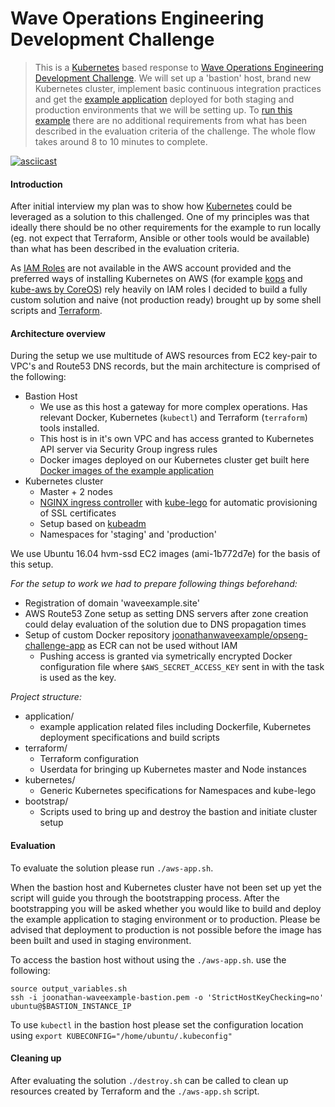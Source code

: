 # Wave Operations Engineering Development Challenge

> This is a [Kubernetes](http://kubernetes.io) based response to [Wave Operations Engineering Development Challenge](https://github.com/wvchallenges/opseng-challenge).
We will set up a 'bastion' host, brand new Kubernetes cluster, implement basic continuous integration practices and get the [example application](https://github.com/wvchallenges/opseng-challenge-app) deployed for both staging and production environments that we will be setting up.
To [run this example](#evaluation) there are no additional requirements from what has been described in the evaluation criteria of the challenge. The whole flow takes around 8 to 10 minutes to complete. 

[![asciicast](https://asciinema.org/a/6a8w6vw0p0d0i6z786g5zneqo.png)](https://asciinema.org/a/6a8w6vw0p0d0i6z786g5zneqo)

#### Introduction

After initial interview my plan was to show how [Kubernetes](http://kubernetes.io) could be leveraged as a solution to this challenged.
One of my principles was that ideally there should be no other requirements for the example to run locally (eg. not expect that Terraform, Ansible or other tools would be available) than what has been described in the evaluation criteria.

As [IAM Roles](http://docs.aws.amazon.com/IAM/latest/UserGuide/id_roles.html) are not available in the AWS account provided and the preferred ways of installing Kubernetes on AWS (for example [kops](https://github.com/kubernetes/kops) and [kube-aws by CoreOS](https://github.com/coreos/coreos-kubernetes)) rely heavily on IAM roles I decided to build a fully custom solution and naive (not production ready) brought up by some shell scripts and [Terraform](https://www.terraform.io).

#### Architecture overview

During the setup we use multitude of AWS resources from EC2 key-pair to VPC's and Route53 DNS records, but the main architecture is comprised of the following:

* Bastion Host
    - We use as this host a gateway for more complex operations. Has relevant Docker, Kubernetes (`kubectl`) and Terraform (`terraform`) tools installed.
    - This host is in it's own VPC and has access granted to Kubernetes API server via Security Group ingress rules
    - Docker images deployed on our Kubernetes cluster get built here [Docker images of the example application](https://hub.docker.com/r/joonathanwaveexample/opseng-challenge-app/tags/)
* Kubernetes cluster
    - Master + 2 nodes
    - [NGINX ingress controller](https://github.com/kubernetes/contrib/tree/master/ingress/controllers/nginx) with [kube-lego](https://github.com/jetstack/kube-lego) for automatic provisioning of SSL certificates 
    - Setup based on [kubeadm](http://kubernetes.io/docs/getting-started-guides/kubeadm/)
    - Namespaces for 'staging' and 'production'

We use Ubuntu 16.04 hvm-ssd EC2 images (ami-1b772d7e) for the basis of this setup.

*For the setup to work we had to prepare following things beforehand:*

* Registration of domain 'waveexample.site'
* AWS Route53 Zone setup as setting DNS servers after zone creation could delay evaluation of the solution due to DNS propagation times
* Setup of custom Docker repository [joonathanwaveexample/opseng-challenge-app](https://hub.docker.com/r/joonathanwaveexample/opseng-challenge-app/) as ECR can not be used without IAM
    - Pushing access is granted via symetrically encrypted Docker configuration file where `$AWS_SECRET_ACCESS_KEY` sent in with the task is used as the key.

*Project structure:*

* application/
    - example application related files including Dockerfile, Kubernetes deployment specifications and build scripts
* terraform/
    - Terraform configuration
    - Userdata for bringing up Kubernetes master and Node instances
* kubernetes/
    - Generic Kubernetes specifications for Namespaces and kube-lego
* bootstrap/
    - Scripts used to bring up and destroy the bastion and initiate cluster setup


#### Evaluation

To evaluate the solution please run `./aws-app.sh`.

When the bastion host and Kubernetes cluster have not been set up yet the script will guide you through the bootstrapping process.
After the bootstrapping you will be asked whether you would like to build and deploy the example application to staging environment or to production.
Please be advised that deployment to production is not possible before the image has been built and used in staging environment.

To access the bastion host without using the `./aws-app.sh`. use the following:

```
source output_variables.sh
ssh -i joonathan-waveexample-bastion.pem -o 'StrictHostKeyChecking=no' ubuntu@$BASTION_INSTANCE_IP
```

To use `kubectl` in the bastion host please set the configuration location using `export KUBECONFIG="/home/ubuntu/.kubeconfig"`


#### Cleaning up

After evaluating the solution `./destroy.sh` can be called to clean up resources created by Terraform and the `./aws-app.sh` script.
